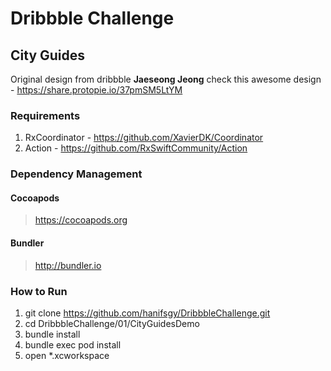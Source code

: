 #  Dribbble Challenge 

## City Guides
Original design from dribbble **Jaeseong Jeong**  check this awesome design - https://share.protopie.io/37pmSM5LtYM

### Requirements
1. RxCoordinator - https://github.com/XavierDK/Coordinator
1. Action - https://github.com/RxSwiftCommunity/Action


### Dependency Management
#### Cocoapods

> https://cocoapods.org

#### Bundler

> http://bundler.io

### How to Run

1. git clone https://github.com/hanifsgy/DribbbleChallenge.git
1. cd DribbbleChallenge/01/CityGuidesDemo
1. bundle install
1. bundle exec pod install
1. open *.xcworkspace
